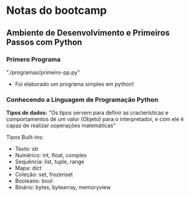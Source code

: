 # Notas do bootcamp 

## Ambiente de Desenvolvimento e Primeiros Passos com Python
### **Primero Programa**
"./programas/primeiro-pp.py"
- Foi elaborado um programa simples em python!

### **Conhecendo a Linguagem de Programação Python**
**Tipos de dados:** "Os tipos servem para definir as cracterísticas e comportamentos de um valor (Objeto) para o interpretador, e com ele é capaz de realizar ooperações matemáticas"

Tipos Built-ins:
- Texto: str
- Numérico: int, float, complex
- Sequência: list, tuple, range 
- Mapa: dict
- Coleção: set, frozenset
- Booleano: bool
- Binário: bytes, bytearray, memoryview
  





